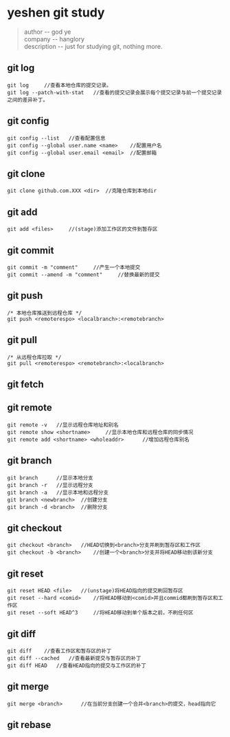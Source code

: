 # yeshen git study

> author -- god ye  
> company -- hanglory  
> description -- just for studying git, nothing more.

## git log

    git log     //查看本地仓库的提交记录。
    git log --patch-with-stat   //查看的提交记录会展示每个提交记录与前一个提交记录之间的差异补丁。

## git config

    git config --list   //查看配置信息
    git config --global user.name <name>    //配置用户名
    git config --global user.email <email>  //配置邮箱

## git clone

    git clone github.com.XXX <dir>  //克隆仓库到本地dir

## git add 

    git add <files>     //(stage)添加工作区的文件到暂存区

## git commit

    git commit -m "comment"     //产生一个本地提交
    git commit --amend -m "comment"     //替换最新的提交

## git push
    /* 本地仓库推送到远程仓库 */
    git push <remoterespo> <localbranch>:<remotebranch>

## git pull
    /* 从远程仓库拉取 */
    git pull <remoterespo> <remotebranch>:<localbranch>
    
## git fetch


## git remote

    git remote -v   //显示远程仓库地址和别名
    git remote show <shortname>     //显示本地仓库和远程仓库的同步情况
    git remote add <shortname> <wholeaddr>      //增加远程仓库别名
    
## git branch

    git branch      //显示本地分支
    git branch -r   //显示远程分支
    git branch -a   //显示本地和远程分支
    git branch <newbranch>  //创建分支
    git branch -d <branch>  //删除分支
    
## git checkout

    git checkout <branch>   //HEAD切换到<branch>分支并刷到暂存区和工作区
    git checkout -b <branch>    //创建一个<branch>分支并将HEAD移动到该新分支

## git reset

    git reset HEAD <file>   //(unstage)将HEAD指向的提交刷回暂存区
    git reset --hard <comid>    //将HEAD移动到<comid>并且commid都刷到暂存区和工作区
    git reset --soft HEAD^3     //将HEAD移动到单个版本之前，不刷任何区

## git diff

    git diff    //查看工作区和暂存区的补丁
    git diff --cached   //查看最新提交与暂存区的补丁
    git diff HEAD   //查看HEAD指向的提交与工作区的补丁

## git merge

    git merge <branch>      //在当前分支创建一个合并<branch>的提交，head指向它
    
## git rebase
